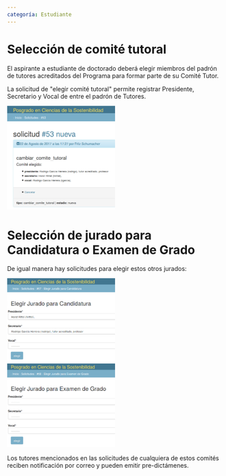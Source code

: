 ```yaml
---
categoría: Estudiante
---
```


# Selección de comité tutoral

El aspirante a estudiante de doctorado deberá elegir miembros del
padrón de tutores acreditados del Programa para formar parte de su
Comité Tutor.

La solicitud de "elegir comité tutoral" permite registrar Presidente,
Secretario y Vocal de entre el padrón de Tutores.

<img src="solicitar_comite_tutoral.png" width="50%">

# Selección de jurado para Candidatura o Examen de Grado

De igual manera hay solicitudes para elegir estos otros jurados:

<img src="solicitar_jurado_candidatura.png" width="50%">
<img src="solicitar_jurado_grado.png" width="50%">

Los tutores mencionados en las solicitudes de cualquiera de estos
comités reciben notificación por correo y pueden emitir
pre-dictámenes.


